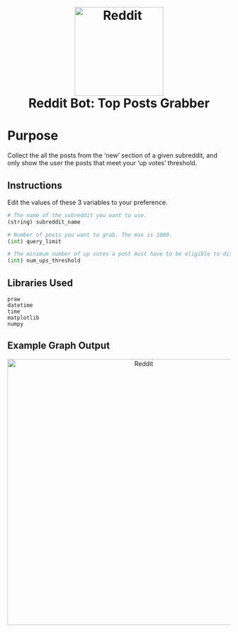 <h1 align="center">
  <br>
  <img src="https://raw.githubusercontent.com/tinyqubit/RedditBot_TopPosts/master/Images/Reddit_Logo.png" alt="Reddit" width="200">
  </br>
  Reddit Bot: Top Posts Grabber
  <br>
</h1>

# Purpose
Collect the all the posts from the ‘new’ section of a given subreddit, and only show the user the posts that meet your ‘up votes’ threshold.

## Instructions
Edit the values of these 3 variables to your preference.
```python
# The name of the subreddit you want to use.
(string) subreddit_name

# Number of posts you want to grab. The max is 1000.
(int) query_limit

# The minimum number of up votes a post must have to be eligible to display on graph.
(int) num_ups_threshold
```

## Libraries Used
```
praw
datetime
time
matplotlib
numpy
```

## Example Graph Output
<p align="center">
<img src="https://raw.githubusercontent.com/tinyqubit/RedditBot_TopPosts/master/Images/Example_Plot_1.png" alt="Reddit" width="600">
</p>

